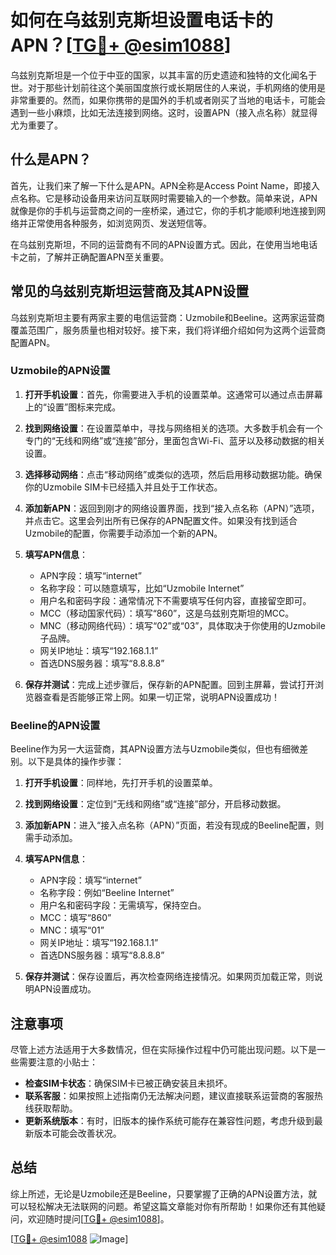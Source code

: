 # 如何在乌兹别克斯坦设置电话卡的APN？[[TG💪+ @esim1088](https://t.me/s/esim1088)]

乌兹别克斯坦是一个位于中亚的国家，以其丰富的历史遗迹和独特的文化闻名于世。对于那些计划前往这个美丽国度旅行或长期居住的人来说，手机网络的使用是非常重要的。然而，如果你携带的是国外的手机或者刚买了当地的电话卡，可能会遇到一些小麻烦，比如无法连接到网络。这时，设置APN（接入点名称）就显得尤为重要了。

## 什么是APN？

首先，让我们来了解一下什么是APN。APN全称是Access Point Name，即接入点名称。它是移动设备用来访问互联网时需要输入的一个参数。简单来说，APN就像是你的手机与运营商之间的一座桥梁，通过它，你的手机才能顺利地连接到网络并正常使用各种服务，如浏览网页、发送短信等。

在乌兹别克斯坦，不同的运营商有不同的APN设置方式。因此，在使用当地电话卡之前，了解并正确配置APN至关重要。

## 常见的乌兹别克斯坦运营商及其APN设置

乌兹别克斯坦主要有两家主要的电信运营商：Uzmobile和Beeline。这两家运营商覆盖范围广，服务质量也相对较好。接下来，我们将详细介绍如何为这两个运营商配置APN。

### Uzmobile的APN设置

1. **打开手机设置**：首先，你需要进入手机的设置菜单。这通常可以通过点击屏幕上的“设置”图标来完成。
   
2. **找到网络设置**：在设置菜单中，寻找与网络相关的选项。大多数手机会有一个专门的“无线和网络”或“连接”部分，里面包含Wi-Fi、蓝牙以及移动数据的相关设置。

3. **选择移动网络**：点击“移动网络”或类似的选项，然后启用移动数据功能。确保你的Uzmobile SIM卡已经插入并且处于工作状态。

4. **添加新APN**：返回到刚才的网络设置界面，找到“接入点名称（APN）”选项，并点击它。这里会列出所有已保存的APN配置文件。如果没有找到适合Uzmobile的配置，你需要手动添加一个新的APN。

5. **填写APN信息**：
   - APN字段：填写“internet”
   - 名称字段：可以随意填写，比如“Uzmobile Internet”
   - 用户名和密码字段：通常情况下不需要填写任何内容，直接留空即可。
   - MCC（移动国家代码）：填写“860”，这是乌兹别克斯坦的MCC。
   - MNC（移动网络代码）：填写“02”或“03”，具体取决于你使用的Uzmobile子品牌。
   - 网关IP地址：填写“192.168.1.1”
   - 首选DNS服务器：填写“8.8.8.8”

6. **保存并测试**：完成上述步骤后，保存新的APN配置。回到主屏幕，尝试打开浏览器查看是否能够正常上网。如果一切正常，说明APN设置成功！

### Beeline的APN设置

Beeline作为另一大运营商，其APN设置方法与Uzmobile类似，但也有细微差别。以下是具体的操作步骤：

1. **打开手机设置**：同样地，先打开手机的设置菜单。

2. **找到网络设置**：定位到“无线和网络”或“连接”部分，开启移动数据。

3. **添加新APN**：进入“接入点名称（APN）”页面，若没有现成的Beeline配置，则需手动添加。

4. **填写APN信息**：
   - APN字段：填写“internet”
   - 名称字段：例如“Beeline Internet”
   - 用户名和密码字段：无需填写，保持空白。
   - MCC：填写“860”
   - MNC：填写“01”
   - 网关IP地址：填写“192.168.1.1”
   - 首选DNS服务器：填写“8.8.8.8”

5. **保存并测试**：保存设置后，再次检查网络连接情况。如果网页加载正常，则说明APN设置成功。

## 注意事项

尽管上述方法适用于大多数情况，但在实际操作过程中仍可能出现问题。以下是一些需要注意的小贴士：

- **检查SIM卡状态**：确保SIM卡已被正确安装且未损坏。
- **联系客服**：如果按照上述指南仍无法解决问题，建议直接联系运营商的客服热线获取帮助。
- **更新系统版本**：有时，旧版本的操作系统可能存在兼容性问题，考虑升级到最新版本可能会改善状况。

## 总结

综上所述，无论是Uzmobile还是Beeline，只要掌握了正确的APN设置方法，就可以轻松解决无法联网的问题。希望这篇文章能对你有所帮助！如果你还有其他疑问，欢迎随时提问[[TG💪+ @esim1088](https://t.me/s/esim1088)]。

[[TG💪+ @esim1088](https://t.me/s/esim1088) ![Image](https://i.postimg.cc/4NQfJmqS/Snipaste-2025-05-13-00-14-12.png)]